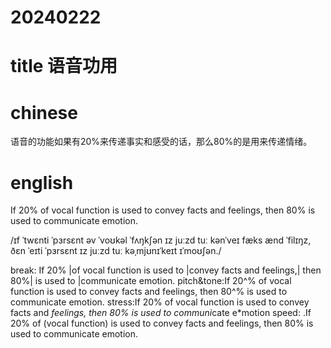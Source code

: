 # 20240222

# title 语音功用

# chinese 
语音的功能如果有20%来传递事实和感受的话，那么80%的是用来传递情绪。

# english
If 20% of vocal function is used to convey facts and feelings, then 80% is used to communicate emotion.

/ɪf ˈtwɛnti ˈpɜrsɛnt əv ˈvoʊkəl ˈfʌŋkʃən ɪz juːzd tuː kənˈveɪ fæks ænd ˈfilɪŋz, ðɛn ˈeɪti ˈpɜrsɛnt ɪz juːzd tuː kəˌmjʊnɪˈkeɪt ɪˈmoʊʃən./

break: If 20% |of vocal function is used to |convey facts and feelings,| then 80%| is used to |communicate emotion.
pitch&tone:If 20^% of vocal function is used to convey facts and feelings, then 80^% is used to communicate emotion.
stress:If 20% of vocal function is used to convey facts and *feelings, then 80% is used to communi*cate e*motion
speed: .If 20% of (vocal function) is used to convey facts and feelings, then 80% is used to communicate emotion.
